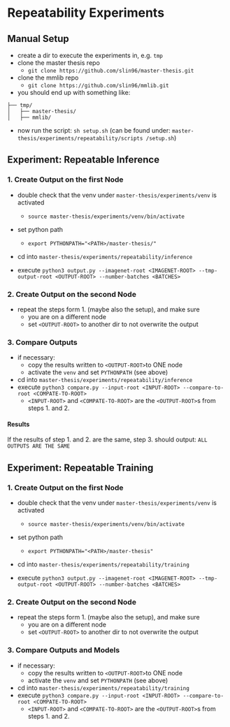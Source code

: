 # Repeatability Experiments

## Manual Setup

- create a dir to execute the experiments in, e.g. `tmp`
- clone the master thesis repo
    - `git clone https://github.com/slin96/master-thesis.git`
- clone the mmlib repo
    - `git clone https://github.com/slin96/mmlib.git`
- you should end up with something like:

```
├── tmp/
│   ├── master-thesis/
│   ├── mmlib/
```

- now run the script: `sh setup.sh` (can be found under:
  `master-thesis/experiments/repeatability/scripts /setup.sh`)
  
## Experiment: Repeatable Inference

### 1. Create Output on the first Node

- double check that the venv under `master-thesis/experiments/venv` is activated
    - `source master-thesis/experiments/venv/bin/activate`

- set python path
    - `export PYTHONPATH="<PATH>/master-thesis/"`

- cd into `master-thesis/experiments/repeatability/inference`
- execute `python3 output.py --imagenet-root <IMAGENET-ROOT> --tmp-output-root <OUTPUT-ROOT> --number-batches <BATCHES>`

### 2. Create Output on the second Node

- repeat the steps form 1. (maybe also the setup), and make sure
    - you are on a different node
    - set `<OUTPUT-ROOT>` to another dir to not overwrite the output

### 3. Compare Outputs

- if necessary:
    - copy the results written to `<OUTPUT-ROOT>`to ONE node
    - activate the `venv` and set `PYTHONPATH` (see above)
- cd into `master-thesis/experiments/repeatability/inference`
- execute `python3 compare.py --input-root <INPUT-ROOT> --compare-to-root <COMPATE-TO-ROOT>`
    - `<INPUT-ROOT>` and `<COMPATE-TO-ROOT>` are the `<OUTPUT-ROOT>`s from steps 1. and 2.

#### Results

If the results of step 1. and 2. are the same, step 3. should output: `ALL OUTPUTS ARE THE SAME`

## Experiment: Repeatable Training

### 1. Create Output on the first Node

- double check that the venv under `master-thesis/experiments/venv` is activated
    - `source master-thesis/experiments/venv/bin/activate`

- set python path
    - `export PYTHONPATH="<PATH>/master-thesis"`

- cd into `master-thesis/experiments/repeatability/training`
- execute `python3 output.py --imagenet-root <IMAGENET-ROOT> --tmp-output-root <OUTPUT-ROOT> --number-batches <BATCHES>`

### 2. Create Output on the second Node

- repeat the steps form 1. (maybe also the setup), and make sure
    - you are on a different node
    - set `<OUTPUT-ROOT>` to another dir to not overwrite the output
  
### 3. Compare Outputs and Models

- if necessary:
    - copy the results written to `<OUTPUT-ROOT>`to ONE node
    - activate the `venv` and set `PYTHONPATH` (see above)
- cd into `master-thesis/experiments/repeatability/training`
- execute `python3 compare.py --input-root <INPUT-ROOT> --compare-to-root <COMPATE-TO-ROOT>`
    - `<INPUT-ROOT>` and `<COMPATE-TO-ROOT>` are the `<OUTPUT-ROOT>`s from steps 1. and 2.